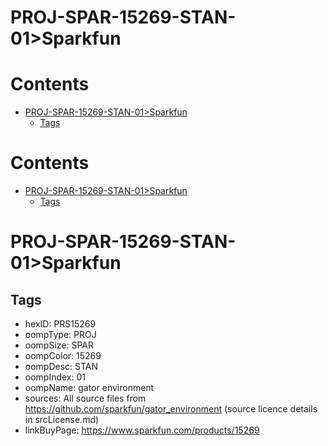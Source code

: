 
PROJ-SPAR-15269-STAN-01>Sparkfun
================================

Contents
========

* [PROJ-SPAR-15269-STAN-01>Sparkfun](#proj-spar-15269-stan-01sparkfun)
	* [Tags](#tags)

Contents
========

* [PROJ-SPAR-15269-STAN-01>Sparkfun](#proj-spar-15269-stan-01sparkfun)
	* [Tags](#tags)

# PROJ-SPAR-15269-STAN-01>Sparkfun

## Tags

- hexID: PRS15269
- oompType: PROJ
- oompSize: SPAR
- oompColor: 15269
- oompDesc: STAN
- oompIndex: 01
- oompName: gator environment
- sources: All source files from https://github.com/sparkfun/gator_environment (source licence details in srcLicense.md)
- linkBuyPage: https://www.sparkfun.com/products/15269
